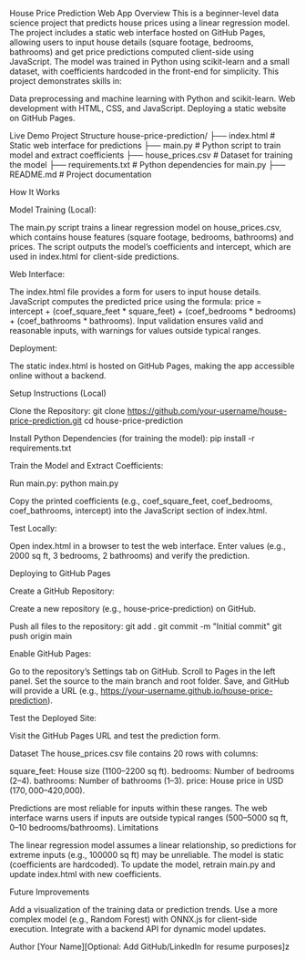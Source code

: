 House Price Prediction Web App
Overview
This is a beginner-level data science project that predicts house prices using a linear regression model. The project includes a static web interface hosted on GitHub Pages, allowing users to input house details (square footage, bedrooms, bathrooms) and get price predictions computed client-side using JavaScript. The model was trained in Python using scikit-learn and a small dataset, with coefficients hardcoded in the front-end for simplicity.
This project demonstrates skills in:

Data preprocessing and machine learning with Python and scikit-learn.
Web development with HTML, CSS, and JavaScript.
Deploying a static website on GitHub Pages.

Live Demo
Project Structure
house-price-prediction/
├── index.html          # Static web interface for predictions
├── main.py            # Python script to train model and extract coefficients
├── house_prices.csv   # Dataset for training the model
├── requirements.txt   # Python dependencies for main.py
├── README.md          # Project documentation

How It Works

Model Training (Local):

The main.py script trains a linear regression model on house_prices.csv, which contains house features (square footage, bedrooms, bathrooms) and prices.
The script outputs the model’s coefficients and intercept, which are used in index.html for client-side predictions.


Web Interface:

The index.html file provides a form for users to input house details.
JavaScript computes the predicted price using the formula: price = intercept + (coef_square_feet * square_feet) + (coef_bedrooms * bedrooms) + (coef_bathrooms * bathrooms).
Input validation ensures valid and reasonable inputs, with warnings for values outside typical ranges.


Deployment:

The static index.html is hosted on GitHub Pages, making the app accessible online without a backend.



Setup Instructions (Local)

Clone the Repository:
git clone https://github.com/your-username/house-price-prediction.git
cd house-price-prediction


Install Python Dependencies (for training the model):
pip install -r requirements.txt


Train the Model and Extract Coefficients:

Run main.py:
python main.py


Copy the printed coefficients (e.g., coef_square_feet, coef_bedrooms, coef_bathrooms, intercept) into the JavaScript section of index.html.



Test Locally:

Open index.html in a browser to test the web interface.
Enter values (e.g., 2000 sq ft, 3 bedrooms, 2 bathrooms) and verify the prediction.



Deploying to GitHub Pages

Create a GitHub Repository:

Create a new repository (e.g., house-price-prediction) on GitHub.

Push all files to the repository:
git add .
git commit -m "Initial commit"
git push origin main




Enable GitHub Pages:

Go to the repository’s Settings tab on GitHub.
Scroll to Pages in the left panel.
Set the source to the main branch and root folder.
Save, and GitHub will provide a URL (e.g., https://your-username.github.io/house-price-prediction).


Test the Deployed Site:

Visit the GitHub Pages URL and test the prediction form.



Dataset
The house_prices.csv file contains 20 rows with columns:

square_feet: House size (1100–2200 sq ft).
bedrooms: Number of bedrooms (2–4).
bathrooms: Number of bathrooms (1–3).
price: House price in USD ($170,000–$420,000).

Predictions are most reliable for inputs within these ranges. The web interface warns users if inputs are outside typical ranges (500–5000 sq ft, 0–10 bedrooms/bathrooms).
Limitations

The linear regression model assumes a linear relationship, so predictions for extreme inputs (e.g., 100000 sq ft) may be unreliable.
The model is static (coefficients are hardcoded). To update the model, retrain main.py and update index.html with new coefficients.

Future Improvements

Add a visualization of the training data or prediction trends.
Use a more complex model (e.g., Random Forest) with ONNX.js for client-side execution.
Integrate with a backend API for dynamic model updates.

Author
[Your Name][Optional: Add GitHub/LinkedIn for resume purposes]z
